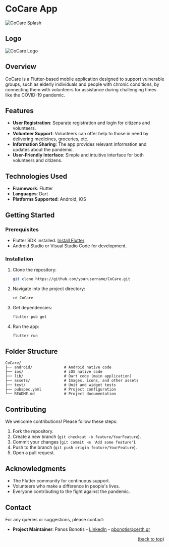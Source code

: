 <a name="readme-top"></a>

# CoCare App

![CoCare Splash](assets/corona2.PNG)

## Logo
![CoCare Logo](assets/logococare.png)

## Overview

CoCare is a Flutter-based mobile application designed to support vulnerable groups, such as elderly individuals and people with chronic conditions, by connecting them with volunteers for assistance during challenging times like the COVID-19 pandemic.

## Features

- **User Registration**: Separate registration and login for citizens and volunteers.
- **Volunteer Support**: Volunteers can offer help to those in need by delivering medicines, groceries, etc.
- **Information Sharing**: The app provides relevant information and updates about the pandemic.
- **User-Friendly Interface**: Simple and intuitive interface for both volunteers and citizens.

## Technologies Used

- **Framework**: Flutter
- **Languages**: Dart
- **Platforms Supported**: Android, iOS

## Getting Started

### Prerequisites

- Flutter SDK installed. [Install Flutter](https://flutter.dev/docs/get-started/install)
- Android Studio or Visual Studio Code for development.

### Installation

1. Clone the repository:
   ```bash
   git clone https://github.com/yourusername/CoCare.git
   ```
2. Navigate into the project directory:
   ```bash
   cd CoCare
   ```
3. Get dependencies:
   ```bash
   flutter pub get
   ```
4. Run the app:
   ```bash
   flutter run
   ```

## Folder Structure

```plaintext
CoCare/
├── android/              # Android native code
├── ios/                  # iOS native code
├── lib/                  # Dart code (main application)
├── assets/               # Images, icons, and other assets
├── test/                 # Unit and widget tests
├── pubspec.yaml          # Project configuration
└── README.md             # Project documentation
```

## Contributing

We welcome contributions! Please follow these steps:

1. Fork the repository.
2. Create a new branch (`git checkout -b feature/YourFeature`).
3. Commit your changes (`git commit -m 'Add some feature'`).
4. Push to the branch (`git push origin feature/YourFeature`).
5. Open a pull request.


## Acknowledgments

- The Flutter community for continuous support.
- Volunteers who make a difference in people's lives.
- Everyone contributing to the fight against the pandemic.

## Contact

For any queries or suggestions, please contact:
- **Project Maintainer**: Panos Bonotis - [LinkedIn](https://www.linkedin.com/in/panosbonotis/) - pbonotis@certh.gr

<p align="right">(<a href="#readme-top">back to top</a>)</p>